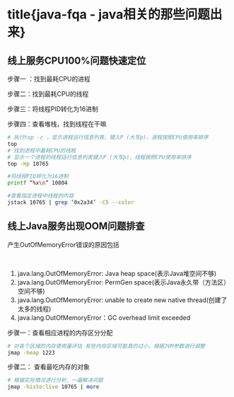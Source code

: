 # title{java-fqa - java相关的那些问题出来}
## 线上服务CPU100%问题快速定位

步骤一 ：找到最耗CPU的进程

步骤二：找到最耗CPU的线程

步骤三：将线程PID转化为16进制

步骤四：查看堆栈，找到线程在干嘛

```bash
# 执行top -c ，显示进程运行信息列表，键入P (大写p)，进程按照CPU使用率排序
top
# 找到进程中最耗CPU的线程
# 显示一个进程的线程运行信息列表键入P (大写p)，线程按照CPU使用率排序
top -Hp 10765 

#将线程PID转化为16进制
printf “%x\n” 10804

#查看指定进程中线程的内容
jstack 10765 | grep ‘0x2a34’ -C5 --color
```

## 线上Java服务出现OOM问题排查

产生OutOfMemoryError错误的原因包括

​	

1. java.lang.OutOfMemoryError: Java heap space(表示Java堆空间不够)
2. java.lang.OutOfMemoryError: PermGen space(表示Java永久带（方法区）空间不够)
3. java.lang.OutOfMemoryError: unable to create new native thread(创建了太多的线程)
4. java.lang.OutOfMemoryError：GC overhead limit exceeded

步骤一：查看相应进程的内存区分分配

```bash
# 对各个区域的内存使用量评估 有些内存区域可能真的过小，根据JVM参数进行调整
jmap -heap 1223
```

步骤二： 查看最吃内存的对象

```bash
# 根据实际情况进行分析，一遍解决问题
jmap -histo:live 10765 | more
```

